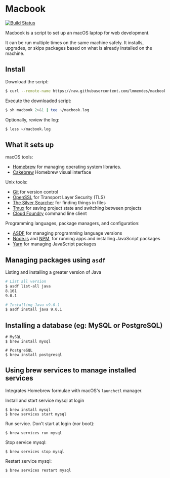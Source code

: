 Macbook
========

[![Build Status](https://travis-ci.org/lmmendes/macbook.svg?branch=master)](https://travis-ci.org/lmmendes/macbook)

Macbook is a script to set up an macOS laptop for web development.

It can be run multiple times on the same machine safely.
It installs, upgrades, or skips packages
based on what is already installed on the machine.

## Install ##

Download the script:

```sh
$ curl --remote-name https://raw.githubusercontent.com/lmmendes/macbook/master/macbook
```

Execute the downloaded script:

```sh
$ sh macbook 2>&1 | tee ~/macbook.log
```

Optionally, review the log:

```sh
$ less ~/macbook.log
```

## What it sets up ##

macOS tools:

* [Homebrew] for managing operating system libraries.
* [Cakebrew] Homebrew visual interface

[Homebrew]: http://brew.sh/
[Cakebrew]: https://www.cakebrew.com/

Unix tools:

* [Git] for version control
* [OpenSSL] for Transport Layer Security (TLS)
* [The Silver Searcher] for finding things in files
* [Tmux] for saving project state and switching between projects
* [Cloud Foundry] command line client

[Git]: https://git-scm.com/
[OpenSSL]: https://www.openssl.org/
[The Silver Searcher]: https://github.com/ggreer/the_silver_searcher
[Tmux]: http://tmux.github.io/
[Cloud Foundry]: https://github.com/cloudfoundry/cli

Programming languages, package managers, and configuration:

* [ASDF] for managing programming language versions
* [Node.js] and [NPM], for running apps and installing JavaScript packages
* [Yarn] for managing JavaScript packages

[Node.js]: http://nodejs.org/
[NPM]: https://www.npmjs.org/
[ASDF]: https://github.com/asdf-vm/asdf
[Yarn]: https://yarnpkg.com/en/


## Managing packages using `asdf` ##

Listing and installing a greater version of Java

```sh
# List all version
$ asdf list-all java
8.161
9.0.1

# Installing Java v9.0.1
$ asdf install java 9.0.1
```

## Installing a database (eg: MySQL or PostgreSQL) ##


```
# MySQL
$ brew install mysql

# PostgreSQL
$ brew install postgresql
```

Using brew services to manage installed services
---------------------------------------------------

Integrates Homebrew formulae with macOS's `launchctl` manager.

Install and start service mysql at login

```
$ brew install mysql
$ brew services start mysql
```

Run service. Don't start at login (nor boot):

```
$ brew services run mysql
```

Stop service mysql:

```
$ brew services stop mysql
```

Restart service mysql:

```
$ brew services restart mysql
```

